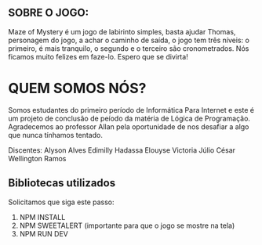 ## SOBRE O JOGO:

Maze of Mystery é um jogo de labirinto simples, basta ajudar Thomas, personagem do jogo, a achar o caminho de saída, o jogo tem três níveis: o primeiro, é mais tranquilo, o segundo e o terceiro são cronometrados.
Nós ficamos muito felizes em faze-lo. Espero que se divirta!


# QUEM SOMOS NÓS?
Somos estudantes do primeiro período de Informática Para Internet e este é um projeto de conclusão de peíodo da matéria de Lógica de Programação. Agradecemos ao professor Allan pela oportunidade de nos desafiar a algo que nunca tínhamos tentado.

Discentes:
Alyson Alves
Edimilly Hadassa
Elouyse Victoria
Júlio César
Wellington Ramos



## Bibliotecas utilizados

Solicitamos que siga este passo:
1. NPM INSTALL
2. NPM SWEETALERT (importante para que o jogo se mostre na tela)
3. NPM RUN DEV

